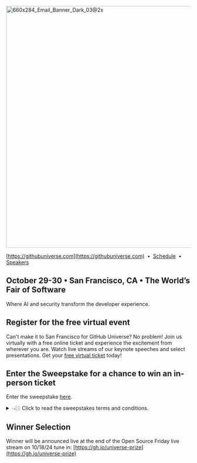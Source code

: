 <img width="660" alt="660x284_Email_Banner_Dark_03@2x" src="https://github.com/user-attachments/assets/d756cd34-f314-4e08-bf77-ecd5ec2daa26">



[https://githubuniverse.com](https://githubuniverse.com)
&nbsp;•&nbsp;
[Schedule](https://reg.githubuniverse.com/flow/github/universe24/attendee-portal/page/sessioncatalog?tab.day=20241029)
&nbsp;•&nbsp;
[Speakers](https://reg.rainfocus.com/flow/github/universe24/attendee-portal/page/speakers)

## October 29-30 • San Francisco, CA • The Worldʼs Fair of Software

Where AI and security transform the developer experience.

## Register for the free virtual event

Can't make it to San Francisco for GitHub Universe? No problem! Join us virtually with a free online ticket and experience the excitement from wherever you are. Watch live streams of our keynote speeches and select presentations. Get your [free virtual ticket]([https://githubuniverse.com/) today!

## Enter the Sweepstake for a chance to win an in-person ticket

Enter the sweepstake [here](https://www.research.net/r/P5KRTG9).

<details>
  <summary> 👈🏼 Click to read the sweepstakes terms and conditions.</summary>
  
# MICROSOFT GITHUB UNIVERSE TICKET SWEEPSTAKES OFFICIAL RULES

## 1. SPONSOR
These Official Rules ("Rules") govern the operation of the Microsoft GitHub Universe Ticket Sweepstakes ("Sweepstakes"). Microsoft Corporation, One Microsoft Way, Redmond, WA, 98052, USA, is the Sweepstakes sponsor ("Sponsor").

## 2. DEFINITIONS
In these Rules, "Microsoft," "we," "our," and "us" refer to Sponsor and "you" and "yourself" refers to a Sweepstakes participant, or the parent/legal guardian of any Sweepstakes entrant who has not reached the age of majority to contractually obligate themselves in their legal place of residence. "Event" means the GitHub Universe conference held in San Francisco, CA from October 29, 2024 and ends at 11:59 p.m. Pacific Time ("PT") on October 30, 2024. By entering you (your parent/legal guardian if you are not the age of majority in your legal place of residence) agree to be bound by these Rules.

## 3. ENTRY PERIOD
The Sweepstakes starts at 12:00 a.m. PT on October 14, 2024, and ends at 11:59 p.m. PT on October 18, 2024 ("Entry Period").

## 4. ELIGIBILITY
To enter, you must be a legal resident of the fifty (50) United States (including the District of Columbia and Puerto Rico), and be eighteen (18) years of age or older. If you are eighteen (18) years of age or older but have not reached the age of majority in your legal place of residence, then you must have consent of a parent/legal guardian. Employees and directors of Microsoft Corporation and its subsidiaries, affiliates, advertising agencies, and Sweepstakes Parties are not eligible, nor are persons involved in the execution or administration of this promotion, or the family members of each above (parents, children, siblings, spouse/domestic partners, or individuals residing in the same household). Void in Cuba, Iran, North Korea, Sudan, Syria, Region of Crimea, Russia, and where otherwise prohibited by law.

## 5. HOW TO ENTER
No Purchase Necessary. You will receive one (1) entry by visiting the website for the Sweepstakes at https://www.research.net/r/P5KRTG9 and completing all of the registration requirements, including completion of a short survey. All required registration information must be provided to be eligible for entry. The entry limit is one (1) per person overall. Any attempt by you to obtain more than the stated number of entries by using multiple/different accounts, identities, registrations, logins, or any other methods will void your entries and you may be disqualified. Use of any automated system to participate is prohibited. We are not responsible for excess, lost, late, or incomplete entries. If disputed, entries will be deemed submitted by the "authorized account holder" of the email address, social media account, or other method used to enter. The "authorized account holder" is the natural person assigned to an email address by an internet or online service provider, or other organization responsible for assigning email addresses.

## 6. WINNER SELECTION AND NOTIFICATION
Pending confirmation of eligibility, potential prize winners will be selected by Microsoft or their Agent within seven (7) days following the Entry Period in a random drawing from among all eligible entries received. Winners will be notified via the contact information provided during entry no more than seven (7) days following the drawing with prize claim instructions, including submission deadlines. If a selected winner cannot be contacted, is ineligible, fails to claim a prize or fails to return any forms, the selected winner will forfeit their prize and an alternate winner will be selected time allowing. If you are a potential winner and you are eighteen (18) or older but have not reached the age of majority in your legal place of residence, we may require your parent/legal guardian to sign all required forms on your behalf. Only three (3) alternate winners will be selected, after which unclaimed prizes will remain unawarded.

## 7. PRIZES
The following prizes will be awarded:

One (1) Grand Prizes. Each winner will receive:
A general admission pass to attend the Event in person. Approximate Retail Value (ARV) $1,299.00 USD.

This pass includes:
- Access to in-person programming. Sessions, panels, product demos, GitHub Experts, immersive installations, a programmable badge, unparalleled networking, the world famous GitHub Shop, and more.
- Partner showcases. Demos, educational learning, networking, and even entertainment with our sponsors.
- Food and beverages. Includes breakfast, lunch, and snacks throughout the Event.

All costs of travel and accommodations are the responsibility of the winner.

The ARV of electronic prizes is subject to price fluctuations in the consumer marketplace based on, among other things, any gap in time between the date the ARV is estimated for purposes of these Official Rules and the date the prize is awarded or redeemed. We will determine the value of the prize to be the fair market value at the time of prize award.

The total Approximate Retail Value (ARV) of all prizes: $1,299.00 USD.

We will only award one (1) prize per person during the Entry Period. No more than the stated number of prizes will be awarded. No substitution, transfer, or assignment of prize permitted, except that Microsoft reserves the right to substitute a prize of equal or greater value in the event the offered prize is unavailable. Microsoft products awarded as prizes are awarded "AS IS" and WITHOUT WARRANTY OF ANY KIND, express or implied (including any implied warranty of merchantability or fitness for a particular purpose); you assume the entire risk of quality and performance, and should the prizes prove defective, you assume the entire cost of all necessary servicing or repair. This is so even if the Microsoft product mentions a warranty on its packaging, in a manual, or in marketing materials; no warranty applies to Microsoft products awarded as prizes. Microsoft does not give any warranty of any kind, express or implied (including any implied warranty of merchantability or fitness for a particular purpose) on products made by a company other than Microsoft that are awarded as prizes. Please contact the manufacturer to see if it is covered by that company's warranty.

Prizes will be sent no later than twenty-eight (28) days after winner selection. Prize winners may be required to complete and return prize claim and/or tax forms ("Forms") within the deadline stated in the winner notification. Taxes on the prize, if any, are the sole responsibility of the winner, who is advised to seek independent counsel regarding the tax implications of accepting a prize. By accepting a prize, you agree that Microsoft may use your entry, name, image and hometown online and in print, or in any other media, in connection with this Sweepstakes without payment or compensation to you, except where prohibited by law.

## 8. ODDS
The odds of winning are based on the number of eligible entries received.

## 9. GENERAL CONDITIONS AND RELEASE OF LIABILITY
To the extent allowed by law, by entering you agree to release and hold harmless Microsoft and its respective parents, partners, subsidiaries, affiliates, employees, and agents from any and all liability or any injury, loss, or damage of any kind arising in connection with this Sweepstakes or any prize won. All local laws apply. The decisions of Microsoft are final and binding.

We reserve the right to cancel, change, or suspend this Sweepstakes for any reason, including cheating, technology failure, catastrophe, war, or any other unforeseen or unexpected event that affects the integrity of this Sweepstakes, whether human or mechanical. If the integrity of the Sweepstakes cannot be restored, we may select winners from among all eligible entries received before we had to cancel, change or suspend the Sweepstakes.

If you attempt or we have strong reason to believe that you have compromised the integrity or the legitimate operation of this Sweepstakes by cheating, hacking, creating a bot or other automated program, or by committing fraud in any way, we may seek damages from you to the full extent of the law and you may be banned from participation in future Microsoft promotions.

## 10. USE OF YOUR ENTRY
Personal data you provide while entering this Sweepstakes will be used by Microsoft and/or its agents and prize fulfillers acting on Microsoft's behalf only for the administration and operation of this Sweepstakes and in accordance with the Microsoft Privacy Statement.

## 11. GOVERNING LAW
This Sweepstakes will be governed by the laws of the State of Washington, and you consent to the exclusive jurisdiction and venue of the courts of the State of Washington for any disputes arising out of this Sweepstakes.

## 12. WINNERS LIST
Send an email to angriff@microsoft.com with the subject line "GitHub Universe Ticket Sweepstakes winners" within thirty (30) days of October 18, 2024 to receive a list of winners.

</details>

## Winner Selection
Winner will be announced live at the end of the Open Source Friday live stream on 10/18/24 tune in: [https://gh.io/universe-prize](https://gh.io/universe-prize)
